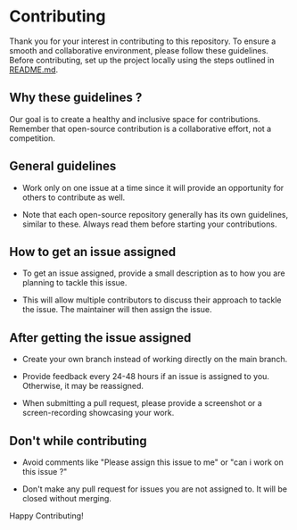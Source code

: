 # Contributing

Thank you for your interest in contributing to this repository. To ensure a smooth and collaborative environment, please follow these guidelines. Before contributing, set up the project locally using the steps outlined in [README.md](./README.md).

## Why these guidelines ?

Our goal is to create a healthy and inclusive space for contributions. Remember that open-source contribution is a collaborative effort, not a competition.

## General guidelines

- Work only on one issue at a time since it will provide an opportunity for others to contribute as well.

- Note that each open-source repository generally has its own guidelines, similar to these. Always read them before starting your contributions.

## How to get an issue assigned

- To get an issue assigned, provide a small description as to how you are planning to tackle this issue.

- This will allow multiple contributors to discuss their approach to tackle the issue. The maintainer will then assign the issue.

## After getting the issue assigned

- Create your own branch instead of working directly on the main branch.

- Provide feedback every 24-48 hours if an issue is assigned to you. Otherwise, it may be reassigned.

- When submitting a pull request, please provide a screenshot or a screen-recording showcasing your work.

## Don't while contributing

- Avoid comments like "Please assign this issue to me" or "can i work on this issue ?"

- Don't make any pull request for issues you are not assigned to. It will be closed without merging.

Happy Contributing!